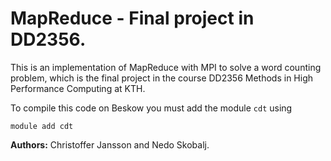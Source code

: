# MapReduce - Final project in DD2356.
This is an implementation of MapReduce with MPI to solve a word counting problem, which is the final project in the course DD2356 Methods in High Performance Computing at KTH.

To compile this code on Beskow you must add the module ``cdt`` using
````
module add cdt
````
**Authors:** Christoffer Jansson and Nedo Skobalj.
